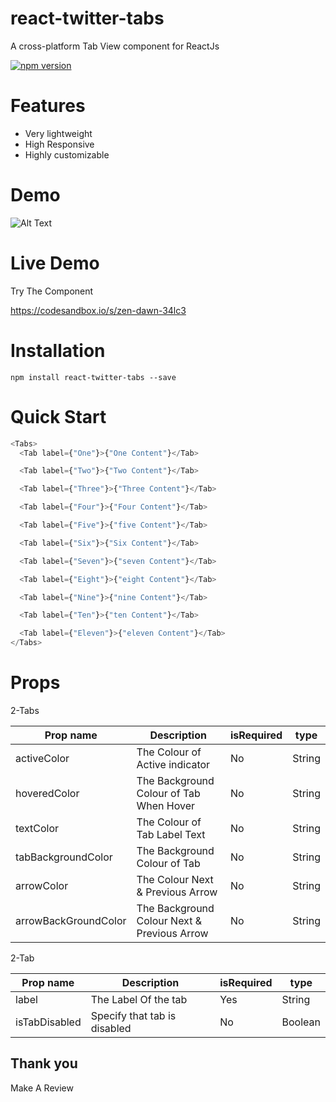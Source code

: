 # react-twitter-tabs

A cross-platform Tab View component for ReactJs

[![npm version](https://img.shields.io/badge/npm-v1.0.1-blue)](https://www.npmjs.com/package/react-twitter-tabs)

# Features

- Very lightweight
- High Responsive
- Highly customizable

# Demo

![Alt Text](https://s5.gifyu.com/images/react-twitter-tabs3.gif)

# Live Demo

Try The Component

https://codesandbox.io/s/zen-dawn-34lc3

# Installation

```
npm install react-twitter-tabs --save

```

# Quick Start

```js
<Tabs>
  <Tab label={"One"}>{"One Content"}</Tab>

  <Tab label={"Two"}>{"Two Content"}</Tab>

  <Tab label={"Three"}>{"Three Content"}</Tab>

  <Tab label={"Four"}>{"Four Content"}</Tab>

  <Tab label={"Five"}>{"five Content"}</Tab>

  <Tab label={"Six"}>{"Six Content"}</Tab>

  <Tab label={"Seven"}>{"seven Content"}</Tab>

  <Tab label={"Eight"}>{"eight Content"}</Tab>

  <Tab label={"Nine"}>{"nine Content"}</Tab>

  <Tab label={"Ten"}>{"ten Content"}</Tab>

  <Tab label={"Eleven"}>{"eleven Content"}</Tab>
</Tabs>
```

# Props

2-Tabs

| Prop name            | Description                                 | isRequired | type   |
| -------------------- | ------------------------------------------- | ---------- | ------ |
| activeColor          | The Colour of Active indicator              | No         | String |
| hoveredColor         | The Background Colour of Tab When Hover     | No         | String |
| textColor            | The Colour of Tab Label Text                | No         | String |
| tabBackgroundColor   | The Background Colour of Tab                | No         | String |
| arrowColor           | The Colour Next & Previous Arrow            | No         | String |
| arrowBackGroundColor | The Background Colour Next & Previous Arrow | No         | String |

2-Tab

| Prop name     | Description                  | isRequired | type    |
| ------------- | ---------------------------- | ---------- | ------- |
| label         | The Label Of the tab         | Yes        | String  |
| isTabDisabled | Specify that tab is disabled | No         | Boolean |

## Thank you

Make A Review
